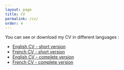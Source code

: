 ```yaml
---
layout: page
title: CV
permalink: /cv/
order: 4
---
```


You can see or download my CV in different languages :
- [English CV - short version](https://drive.google.com/file/d/1dfynssyxCB6gO2PgnxMiqOr_uzE66nUK/view?usp=sharing)
- [French CV - short version](https://drive.google.com/file/d/10E30PFpW6yT_LHZxJQNAc3Xf_FZTVDGx/view?usp=sharing)
- [English CV - complete version](https://drive.google.com/file/d/15_LZhq4-yKWi93Z4h1RCkWAupA5YzolO/view?usp=sharing)
- [French CV - complete version](https://drive.google.com/file/d/19bMwbJrHk7lahMvoFmx3C2UzV3pqYO8o/view?usp=sharing)
